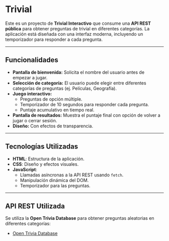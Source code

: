 # Trivial 

Este es un proyecto de **Trivial Interactivo** que consume una **API REST pública** para obtener preguntas de trivial en diferentes categorías. La aplicación está diseñada con una interfaz moderna, incluyendo un temporizador para responder a cada pregunta.

---

## Funcionalidades
- **Pantalla de bienvenida:** Solicita el nombre del usuario antes de empezar a jugar.
- **Selección de categoría:** El usuario puede elegir entre diferentes categorías de preguntas (ej. Películas, Geografía).
- **Juego interactivo:** 
  - Preguntas de opción múltiple.
  - Temporizador de 10 segundos para responder cada pregunta.
  - Puntaje acumulativo en tiempo real.
- **Pantalla de resultados:** Muestra el puntaje final con opción de volver a jugar o cerrar sesión.
- **Diseño:** Con efectos de transparencia.

---

## Tecnologías Utilizadas
- **HTML**: Estructura de la aplicación.
- **CSS**: Diseño y efectos visuales.
- **JavaScript**: 
  - Llamadas asíncronas a la API REST usando `fetch`.
  - Manipulación dinámica del DOM.
  - Temporizador para las preguntas.

---

## API REST Utilizada
Se utiliza la **Open Trivia Database** para obtener preguntas aleatorias en diferentes categorías:
- [Open Trivia Database](https://opentdb.com/api_config.php)


